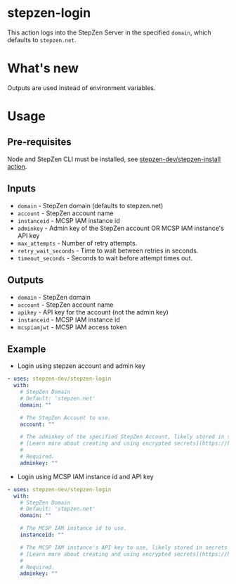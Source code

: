# stepzen-login

This action logs into the StepZen Server in the specified `domain`, which defaults to `stepzen.net`.

# What's new

Outputs are used instead of environment variables.

# Usage

## Pre-requisites

Node and StepZen CLI must be installed, see [stepzen-dev/stepzen-install action](https://github.com/stepzen-dev/stepzen-install/blob/main/README.md).

## Inputs

- `domain` - StepZen domain (defaults to stepzen.net)
- `account` - StepZen account name
- `instanceid` - MCSP IAM instance id
- `adminkey` - Admin key of the StepZen account OR MCSP IAM instance's API key
- `max_attempts` - Number of retry attempts.
- `retry_wait_seconds` - Time to wait between retries in seconds.
- `timeout_seconds` - Seconds to wait before attempt times out.

## Outputs

- `domain` - StepZen domain
- `account` - StepZen account name
- `apikey` - API key for the account (not the admin key)
- `instanceid` - MCSP IAM instance id
- `mcspiamjwt` - MCSP IAM access token

## Example
- Login using stepzen account and admin key
<!-- start usage -->

```yaml
- uses: stepzen-dev/stepzen-login
  with:
    # StepZen Domain
    # Default: 'stepzen.net'
    domain: ""

    # The StepZen Account to use.
    account: ""

    # The adminkey of the specified StepZen Account, likely stored in secrets
    # [Learn more about creating and using encrypted secrets](https://help.github.com/en/actions/automating-your-workflow-with-github-actions/creating-and-using-encrypted-secrets)
    #
    # Required.
    adminkey: ""
```

<!-- end usage -->

- Login using MCSP IAM instance id and API key
<!-- start usage -->

```yaml
- uses: stepzen-dev/stepzen-login
  with:
    # StepZen Domain
    # Default: 'stepzen.net'
    domain: ""

    # The MCSP IAM instance id to use.
    instanceid: ""

    # The MCSP IAM instance's API key to use, likely stored in secrets
    # [Learn more about creating and using encrypted secrets](https://help.github.com/en/actions/automating-your-workflow-with-github-actions/creating-and-using-encrypted-secrets)
    #
    # Required.
    adminkey: ""
```

<!-- end usage -->
